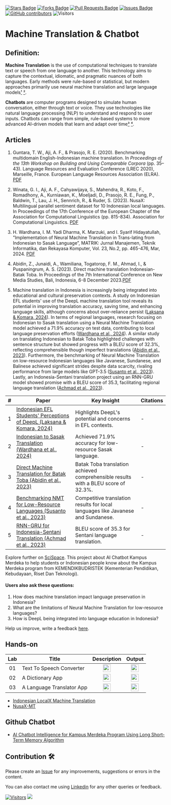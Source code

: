 <a href="https://github.com/drshahizan/special-topic-data-engineering/stargazers"><img src="https://img.shields.io/github/stars/drshahizan/special-topic-data-engineering" alt="Stars Badge"/></a>
<a href="https://github.com/drshahizan/special-topic-data-engineering/network/members"><img src="https://img.shields.io/github/forks/drshahizan/special-topic-data-engineering" alt="Forks Badge"/></a>
<a href="https://github.com/drshahizan/special-topic-data-engineering/pulls"><img src="https://img.shields.io/github/issues-pr/drshahizan/special-topic-data-engineering" alt="Pull Requests Badge"/></a>
<a href="https://github.com/drshahizan/special-topic-data-engineering/issues"><img src="https://img.shields.io/github/issues/drshahizan/special-topic-data-engineering" alt="Issues Badge"/></a>
<a href="https://github.com/drshahizan/special-topic-data-engineering/graphs/contributors"><img alt="GitHub contributors" src="https://img.shields.io/github/contributors/drshahizan/special-topic-data-engineering?color=2b9348"></a>
![Visitors](https://api.visitorbadge.io/api/visitors?path=https%3A%2F%2Fgithub.com%2Fdrshahizan%2Fspecial-topic-data-engineering&labelColor=%23d9e3f0&countColor=%23697689&style=flat)

# Machine Translation & Chatbot

## Definition:
**Machine Translation** is the use of computational techniques to translate text or speech from one language to another. This technology aims to capture the contextual, idiomatic, and pragmatic nuances of both languages. Early methods were rule-based or statistical, but modern approaches primarily use neural machine translation and large language models[¹](https://en.wikipedia.org/wiki/Machine_translation) [²](https://academic.oup.com/edited-volume/42643/chapter/358152716).

**Chatbots** are computer programs designed to simulate human conversation, either through text or voice. They use technologies like natural language processing (NLP) to understand and respond to user inputs. Chatbots can range from simple, rule-based systems to more advanced AI-driven models that learn and adapt over time[³](https://www.coursera.org/articles/what-is-a-chatbot) [⁴](https://link.springer.com/chapter/10.1007/978-3-030-49186-4_31).

## Articles
1. Guntara, T. W., Aji, A. F., & Prasojo, R. E. (2020). Benchmarking multidomain English-Indonesian machine translation. In *Proceedings of the 13th Workshop on Building and Using Comparable Corpora* (pp. 35–43). Language Resources and Evaluation Conference (LREC 2020), Marseille, France. European Language Resources Association (ELRA). [PDF](https://aclanthology.org/2020.bucc-1.6.pdf)
2. Winata, G. I., Aji, A. F., Cahyawijaya, S., Mahendra, R., Koto, F., Romadhony, A., Kurniawan, K., Moeljadi, D., Prasojo, R. E., Fung, P., Baldwin, T., Lau, J. H., Sennrich, R., & Ruder, S. (2023). NusaX: Multilingual parallel sentiment dataset for 10 Indonesian local languages. In Proceedings of the 17th Conference of the European Chapter of the Association for Computational Linguistics (pp. 815-834). Association for Computational Linguistics. [PDF](https://aclanthology.org/2023.eacl-main.57.pdf)
3. H. Wardhana, I. M. Yadi Dharma, K. Marzuki, and I. Syarif Hidayatullah, ”Implementation of Neural Machine Translation in Trans-lating from Indonesian to Sasak Language”, MATRIK: Jurnal Manajemen, Teknik Informatika, dan Rekayasa Komputer, Vol. 23, No.2, pp. 465-476, Mar, 2024. [PDF](https://www.researchgate.net/publication/379851345_Implementation_of_Neural_Machine_Translation_in_Translating_from_Indonesian_to_Sasak_Language)
4. Abidin, Z., Junaidi, A., Wamiliana, Togatorop, F. M., Ahmad, I., & Puspaningrum, A. S. (2023). Direct machine translation Indonesian-Batak Toba. In Proceedings of the 7th International Conference on New Media Studies, Bali, Indonesia, 6-8 December 2023.[PDF](http://repository.lppm.unila.ac.id/53264/1/Direct_Machine_Translation_Indonesian-Batak_Toba.pdf)


4. Machine translation in Indonesia is increasingly being integrated into educational and cultural preservation contexts. A study on Indonesian EFL students' use of the DeepL machine translation tool reveals its potential in improving translation accuracy, saving time, and enhancing language skills, although concerns about over-reliance persist ([Laksana & Komara, 2024](https://typeset.io/papers/indonesian-efl-students-perceptions-of-deepl-machine-4fa7pk7rsa)). In terms of regional languages, research focusing on Indonesian to Sasak translation using a Neural Machine Translation model achieved a 71.9% accuracy on test data, contributing to local language preservation efforts ([Wardhana et al., 2024](https://typeset.io/papers/implementation-of-neural-machine-translation-in-translating-9axb7ux7eh)). A similar study on translating Indonesian to Batak Toba highlighted challenges with sentence structure but showed progress with a BLEU score of 32.3%, reflecting comprehensible though imperfect translations ([Abidin et al., 2023](https://typeset.io/papers/direct-machine-translation-indonesian-batak-toba-1yyytfqum5)). Furthermore, the benchmarking of Neural Machine Translation on low-resource Indonesian languages like Javanese, Sundanese, and Balinese achieved significant strides despite data scarcity, rivaling performance from large models like GPT-3.5 ([Susanto et al., 2023](https://typeset.io/papers/replicable-benchmarking-of-neural-machine-translation-nmt-on-45n8ooqnb0)). Lastly, an Indonesia-Sentani translation project using an RNN-GRU model showed promise with a BLEU score of 35.3, facilitating regional language translation ([Achmad et al., 2023](https://typeset.io/papers/recurrent-neural-network-gated-recurrent-unit-for-indonesia-2ofsoh9ncc)).

| # | Paper | Key Insight | Citations |
|---|-------|-------------|-----------|
| 1 | [Indonesian EFL Students' Perceptions of DeepL (Laksana & Komara, 2024)](https://typeset.io/papers/indonesian-efl-students-perceptions-of-deepl-machine-4fa7pk7rsa) | Highlights DeepL's potential and concerns in EFL contexts. | - |
| 2 | [Indonesian to Sasak Translation (Wardhana et al., 2024)](https://typeset.io/papers/implementation-of-neural-machine-translation-in-translating-9axb7ux7eh) | Achieved 71.9% accuracy for low-resource Sasak language. | - |
| 3 | [Direct Machine Translation for Batak Toba (Abidin et al., 2023)](https://typeset.io/papers/direct-machine-translation-indonesian-batak-toba-1yyytfqum5) | Batak Toba translation achieved comprehensible results with a BLEU score of 32.3%. | - |
| 4 | [Benchmarking NMT for Low-Resource Languages (Susanto et al., 2023)](https://typeset.io/papers/replicable-benchmarking-of-neural-machine-translation-nmt-on-45n8ooqnb0) | Competitive translation results for local languages like Javanese and Sundanese. | - |
| 5 | [RNN-GRU for Indonesia-Sentani Translation (Achmad et al., 2023)](https://typeset.io/papers/recurrent-neural-network-gated-recurrent-unit-for-indonesia-2ofsoh9ncc) | BLEU score of 35.3 for Sentani language translation. | - |

Explore further on [SciSpace](https://typeset.io/search?q=machine%20translation%20Indonesia&utm_source=chatgpt). This project about AI Chatbot Kampus Merdeka to help students or Indonesian people know about the Kampus Merdeka program from KEMENDIKBUDRISTEK (Kementerian Pendidikan, Kebudayaan, Riset Dan Teknologi).



#### Users also ask these questions:
1. How does machine translation impact language preservation in Indonesia?
2. What are the limitations of Neural Machine Translation for low-resource languages?
3. How is DeepL being integrated into language education in Indonesia?

Help us improve, write a feedback [here](https://tally.so/r/wbLQR1).


## Hands-on
| Lab | Title | Description | Output |
| :-----: | ----- | :------: | :------: |
| 01 | Text To Speech Converter  |<a href="https://github.com/drshahizan/learn-php/tree/main/lab/js/adv/lab4" ><img src="../images/folder_info.png" width="24px" height="24px" ></a> |<a href="https://drshahizan.github.io/lab/lab4/index.html" ><img src="../images/html64.png" width="24px" height="24px" ></a>|
| 02 | A Dictionary App |<a href="https://github.com/drshahizan/learn-php/tree/main/lab/js/adv/lab5" ><img src="../images/folder_info.png" width="24px" height="24px" ></a> |<a href="https://drshahizan.github.io/lab/lab5/index.html" ><img src="../images/html64.png" width="24px" height="24px" ></a>|
| 03 | A Language Translator App|<a href="https://github.com/drshahizan/learn-php/tree/main/lab/js/adv/lab6" ><img src="../images/folder_info.png" width="24px" height="24px" ></a> |<a href="https://drshahizan.github.io/lab/lab6/index.html" ><img src="../images/html64.png" width="24px" height="24px" ></a>|

- [Indonesian LocalX Machine Translation](https://github.com/zanuura/Indonesian-LocalX-Machine-Translation)
- [NusaX-MT](https://github.com/IndoNLP/nusax/tree/main/datasets/mt)

## Github Chatbot
- [AI Chatbot Intelligence for Kampus Merdeka Program Using Long Short-Term Memory Algorithm](https://github.com/fendy07/chatbot-AI)


## Contribution 🛠️
Please create an [Issue](https://github.com/drshahizan/special-topic-data-engineering/issues) for any improvements, suggestions or errors in the content.

You can also contact me using [Linkedin](https://www.linkedin.com/in/drshahizan/) for any other queries or feedback.

[![Visitors](https://api.visitorbadge.io/api/visitors?path=https%3A%2F%2Fgithub.com%2Fdrshahizan&labelColor=%23697689&countColor=%23555555&style=plastic)](https://visitorbadge.io/status?path=https%3A%2F%2Fgithub.com%2Fdrshahizan)
![](https://hit.yhype.me/github/profile?user_id=81284918)




